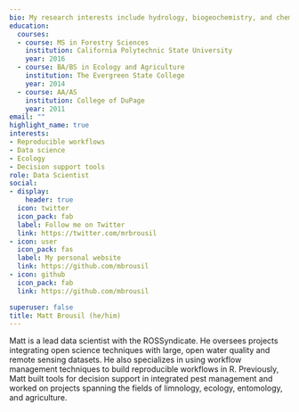 ```yaml
---
bio: My research interests include hydrology, biogeochemistry, and chemical weathering.
education:
  courses:
  - course: MS in Forestry Sciences
    institution: California Polytechnic State University
    year: 2016
  - course: BA/BS in Ecology and Agriculture
    institution: The Evergreen State College
    year: 2014
  - course: AA/AS
    institution: College of DuPage
    year: 2011
email: ""
highlight_name: true
interests:
- Reproducible workflows
- Data science
- Ecology
- Decision support tools
role: Data Scientist
social:
- display:
    header: true
  icon: twitter
  icon_pack: fab
  label: Follow me on Twitter
  link: https://twitter.com/mrbrousil
- icon: user
  icon_pack: fas
  label: My personal website
  link: https://github.com/mbrousil
- icon: github
  icon_pack: fab
  link: https://github.com/mbrousil

superuser: false
title: Matt Brousil (he/him)
---
```


Matt is a lead data scientist with the ROSSyndicate. He oversees projects integrating open science techniques with large, open water quality and remote sensing datasets. He also specializes in using workflow management techniques to build reproducible workflows in R. Previously, Matt built tools for decision support in integrated pest management and worked on projects spanning the fields of limnology, ecology, entomology, and agriculture.

